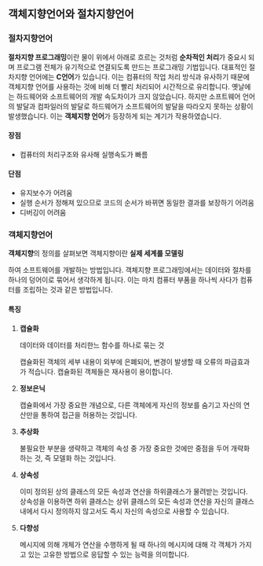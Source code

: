 ## 객체지향언어와 절차지향언어

### 절차지향언어

**절차지향 프로그래밍**이란 물이 위에서 아래로 흐르는 것처럼 **순차적인 처리**가 중요시 되며 프로그램 전체가 유기적으로 연결되도록 만드는 프로그래밍 기법입니다. 대표적인 절차지향 언어에는 **C언어**가 있습니다. 이는 컴퓨터의 작업 처리 방식과 유사하기 때문에 객체지향 언어를 사용하는 것에 비해 더 빨리 처리되어 시간적으로 유리합니다. 옛날에는 하드웨어와 소프트웨어의 개발 속도차이가 크지 않았습니다. 하지만 소프트웨어 언어의 발달과 컴파일러의 발달로 하드웨어가 소프트웨어의 발달을 따라오지 못하는 상황이 발생했습니다. 이는 **객체지향 언어**가 등장하게 되는 계기가 작용하였습니다.

#### 장점

- 컴퓨터의 처리구조와 유사해 실행속도가 빠름

#### 단점

- 유지보수가 어려움
- 실행 순서가 정해져 있으므로 코드의 순서가 바뀌면 동일한 결과를 보장하기 어려움
- 디버깅이 어려움

### 객체지향언어

**객체지향**의 정의를 살펴보면 객체지향이란 **실제 세계를 모델링**

하여 소프트웨어를 개발하는 방법입니다. 객체지향 프로그래밍에서는 데이터와 절차를 하나의 덩어이로 묶어서 생각하게 됩니다. 이는 마치 컴퓨터 부품을 하나씩 사다가 컴퓨터를 조립하는 것과 같은 방법입니다.

#### 특징

1. **캡슐화**

   데이터와 데이터를 처리한느 함수를 하나로 묶는 것

   캡슐화된 객체의 세부 내용이 외부에 은폐되어, 변경이 발생할 때 오류의 파급효과가 적습니다. 캡슐화된 객체들은 재사용이 용이합니다.

2. **정보은닉**

   캡슐화에서 가장 중요한 개념으로, 다른 객체에게 자신의 정보를 숨기고 자신의 연산만을 통하여 접근을 허용하는 것입니다.

3. **추상화**

   불필요한 부분을 생략하고 객체의 속성 중 가장 중요한 것에만 중점을 두어 개략화하는 것, 즉 모델화 하는 것입니다.

4. **상속성**

   이미 정의된 상의 클래스의 모든 속성과 연산을 하위클래스가 물려받는 것입니다. 상속성을 이용하면 하위 클래스는 상위 클래스의 모든 속성과 연산을 자신의 클래스 내에서 다시 정의하지 않고서도 즉시 자신의 속성으로 사용할 수 있습니다.

5. **다향성**

   메시지에 의해 개체가 연산을 수행하게 될 때 하나의 메시지에 대해 각 객체가 가지고 있는 고유한 방법으로 응답할 수 있는 능력을 의미합니다.